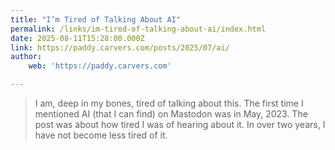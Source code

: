 ```yaml
---
title: "I’m Tired of Talking About AI"
permalink: /links/im-tired-of-talking-about-ai/index.html
date: 2025-08-11T15:28:00.000Z
link: https://paddy.carvers.com/posts/2025/07/ai/
author:
    web: 'https://paddy.carvers.com'

---
```


> I am, deep in my bones, tired of talking about this. The first time I mentioned AI (that I can find) on Mastodon was in May, 2023. The post was about how tired I was of hearing about it. In over two years, I have not become less tired of it.